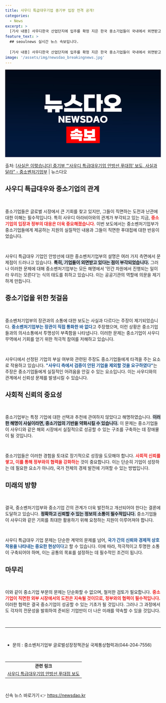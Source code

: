```yaml
---
title: 사우디 특급대우기업 중기부 입장 전격 공개!
categories:
  - News
excerpt: >
  [기사 내용] 사우디한국 산업단지에 입주를 확정 지은 한국 중소기업들이 국내에서 외면받고 있음을 설명하며 중…
feature_text: >
  ## seoulnews 실시간 뉴스 속보입니다.

  [기사 내용] 사우디한국 산업단지에 입주를 확정 지은 한국 중소기업들이 국내에서 외면받고 있음을 설명하며 중…
image: '/assets/img/newsdao_breakingnews.jpg'
---
```


![뉴스다오 속보](/assets/img/newsdao_breakingnews.jpg)

<p>출처: <a href="https://newsdao.kr/2749" rel="dofollow">[사실은 이렇습니다] 중기부 “‘사우디 특급대우기업 안방선 푸대접’ 보도, 사실과 달라” - 중소벤처기업부</a> | 뉴스다오</p>

<h2 data-ke-size="size26">사우디 특급대우와 중소기업의 관계</h2>

<p data-ke-size="size16">&nbsp;</p>

중소기업들은 글로벌 시장에서 큰 기회를 찾고 있지만, 그들이 직면하는 도전과 난관에 대한 이해는 필수적입니다. 특히 사우디 아라비아와의 관계가 부각되고 있는 지금, <b><span style="color: #ee2323;">중소기업의 입장과 정부의 대응은 더욱 중요해졌습니다.</span></b> 이번 보도에서는 중소벤처기업부가 중소기업들에게 제공하는 지원의 실질적인 내용과 그들이 직면한 푸대접에 대한 반응이었습니다.

<p data-ke-size="size16">&nbsp;</p>

사우디 특급대우 기업인 안방선에 대한 중소벤처기업부의 설명은 여러 가지 측면에서 문제점이 드러나고 있습니다. <b><span style="background-color: #21538527;">특히, 기업들이 외면받고 있다는 점이 부각되었습니다.</span></b> 그러나 이러한 문제에 대해 중소벤처기업부는 모든 해명에서 '민간 차원에서 진행되는 일이라 우리는 모른다'는 식의 태도를 취하고 있습니다. 이는 공공기관의 역할에 의문을 제기하게 만듭니다.

<h2 data-ke-size="size26">중소기업을 위한 첫걸음</h2>

<p data-ke-size="size16">&nbsp;</p>

중소벤처기업부의 장관과의 소통에 대한 보도는 사실과 다르다는 주장이 제기되었습니다. <b><span style="color: #1a5490;">중소벤처기업부는 장관이 직접 통화한 바 없다</span></b>고 주장했으며, 이런 상황은 중소기업들과의 의사소통에서 투명성이 부족함을 나타냅니다. 이러한 문제는 중소기업이 사우디 무역에서 기회를 얻기 위한 적극적 참여를 저해하고 있습니다.

<p data-ke-size="size16">&nbsp;</p>

사우디에서 선정된 기업의 부실 여부와 관련된 주장도 중소기업들에게 타격을 주는 요소로 작용하고 있습니다. <b><span style="color: #1a5490;">"사우디 측에서 검증이 안된 기업을 제외할 것을 요구하였다"</span></b>는 주장은 중소기업들에게 실질적인 어려움을 안길 수 있는 요소입니다. 이는 사우디와의 관계에서 신뢰성 문제를 발생시킬 수 있습니다.

<h2 data-ke-size="size26">사회적 신뢰의 중요성</h2>

<p data-ke-size="size16">&nbsp;</p>

중소기업부는 특정 기업에 대한 선택과 추천에 관여하지 않았다고 해명하였습니다. <b><span style="background-color: #21538527;">이러한 해명이 사실이라면, 중소기업의 기반을 약화시킬 수 있습니다.</span></b> 이 문제는 중소기업들이 사우디와 같은 해외 시장에서 실질적으로 성공할 수 있는 구조를 구축하는 데 장애물이 될 것입니다.

<p data-ke-size="size16">&nbsp;</p>

중소기업들은 이러한 경험을 토대로 장기적으로 성장을 도모해야 합니다. <b><span style="color: #ee2323;">사회적 신뢰를 쌓고, 이를 통해 정부와의 협력을 강화하는</span></b> 것이 중요합니다. 이는 단순히 기업이 성장하는 데 필요한 요소가 아니라, 국가 전체의 경제 발전에 기여할 수 있는 방법입니다.

<h2 data-ke-size="size26">미래의 방향</h2>

<p data-ke-size="size16">&nbsp;</p>

결국, 중소벤처기업부와 중소기업 간의 관계가 더욱 발전하고 개선되어야 한다는 결론에 도달하고 있습니다. <b><span style="background-color: #21538527;">정확하고 신뢰할 수 있는 정보의 소통이 필수적입니다.</span></b> 중소기업들이 사우디와 같은 기회를 최대한 활용하기 위해 요청하는 지원이 이루어져야 합니다.

<p data-ke-size="size16">&nbsp;</p>

사우디 특급대우 기업 문제는 단순한 계약의 문제를 넘어, <b><span style="color: #1a5490;">국가 간의 신뢰와 경제적 상호작용을 나타내는 중요한 현상이다</span></b>고 할 수 있습니다. 이에 따라, 적극적이고 투명한 소통이 구축되어야 하며, 이는 공통의 목표를 설정하는 데 필수적인 조건이 됩니다.

<h2 data-ke-size="size26">마무리</h2>

<p data-ke-size="size16">&nbsp;</p>

이와 같이 중소기업 부문의 문제는 단순화할 수 없으며, 철저한 검토가 필요합니다. <b><span style="color: #ee2323;">중소기업이 직면한 외부 시장에서의 도전은 지속될 것이므로, 정부와의 협력이 필수적입니다.</span></b> 이러한 협력은 결국 중소기업이 성공할 수 있는 기초가 될 것입니다. 그러나 그 과정에서도 각자의 전문성을 발휘하여 준비된 기업만이 더 나은 미래를 약속할 수 있을 것입니다.

<p data-ke-size="size16">&nbsp;</p>

<hr>

<p data-ke-size="size16">&nbsp;</p>

<ul>
    <li>문의 : 중소벤처기업부 글로벌성장정책관실 국제통상협력과(044-204-7556)</li>
</ul>

<p data-ke-size="size16">&nbsp;</p>

<table>
    <tr>
        <td style="text-align: center; height: 17px;"><b>관련 링크</b></td>
    </tr>
    <tr>
        <td style="text-align: center; height: 17px;"><a href="https://newsdao.kr/2749">사우디 특급대우기업 안방선 푸대접 보도</a></td>
    </tr>
</table>

<p data-ke-size="size16">&nbsp;</p> 

신속 뉴스 바로가기 👉 <a href="https://newsdao.kr" rel="dofollow">https://newsdao.kr</a>


